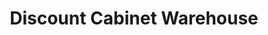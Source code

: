 ---
title: "Discount Cabinet Warehouse"
url: /grand-junction/discount-cabinet-warehouse/
shop: furniture
---